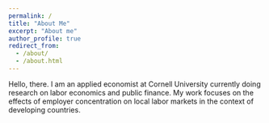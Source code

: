 ```yaml
---
permalink: /
title: "About Me"
excerpt: "About me"
author_profile: true
redirect_from: 
  - /about/
  - /about.html
---
```


Hello, there. I am an applied economist at Cornell University currently doing research on labor economics and public finance. My work focuses on the effects of employer concentration on local labor markets in the context of developing countries.   
